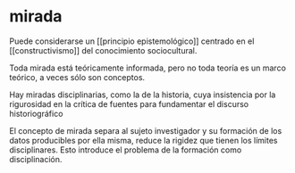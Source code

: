 # mirada
Puede considerarse un [[principio epistemológico]] centrado en el [[constructivismo]] del conocimiento sociocultural.

Toda mirada está teóricamente informada, pero no toda teoría es un marco teórico, a veces sólo son conceptos.

Hay miradas disciplinarias, como la de la historia, cuya insistencia por la rigurosidad en la crítica de fuentes para fundamentar el discurso historiográfico

El concepto de mirada separa al sujeto investigador y su formación de los datos producibles por ella misma, reduce la rigidez que tienen los límites disciplinares. Esto introduce el problema de la formación como disciplinación.
